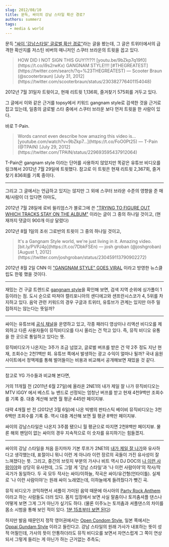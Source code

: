 ```yaml
---
slug: 2012/08/10
title: 문득, 싸이의 강남 스타일 확산 경로?
authors: summerz
tags:
  - media & world
---
```


문득 ["싸이 '강남스타일' 글로벌 확산 경로"](https://venturesquare.net/2976)라는 글을 봤는데, 그 글은 트위터에서의 급격한 확산지를 저스틴 비버의 매니저인 스쿠터 브라운의 트윗을 꼽고 있다.

<!-- truncate -->

<blockquote>
HOW DID I NOT SIGN THIS GUY!?!??! [youtu.be/9bZkp7q19f0](https://t.co/i9s2rwKx) GANGNAM STYLE!!!! [#THEGREATEST](https://twitter.com/search/?q=%23THEGREATEST)
— Scooter Braun (@scooterbraun) [July 31, 2012](https://twitter.com/scooterbraun/status/230382776401154048)
</blockquote>

2012년 7월 31일자 트윗이고, 현재 리트윗 1,136회, 즐겨찾기 575회를 거두고 있다.

그 글에서 이와 같은 근거를 topsy에서 키워드 gangnam style로 검색한 것을 근거로 잡고 있는데, 일종의 글로벌 스타 중에서 스쿠터 브라운 보다 먼저 트윗을 한 사람이 있다.

바로 T-Pain.

<blockquote>
Words cannot even describe how amazing this video is... [youtube.com/watch?v=9bZkp7…](https://t.co/FoO0Pt25)
— T-Pain (@TPAIN) [July 29, 2012](https://twitter.com/TPAIN/status/229693595437912064)
</blockquote>

T-Pain은 gangnam style 이라는 단어를 사용하지 않았지만 똑같은 유튜브 비디오를 링크해서 2012년 7월 29일에 트윗했다. 참고로 이 트윗은 현재 리트윗 2,367회, 즐겨찾기 836회를 기록 중이다.

*         *         *

그리고 그 글에서는 언급하고 있지는 않지만 그 외에 스쿠터 브라운 수준의 영향을 준 매체/사람이 더 있다면 아마도,

2012년 7월 28일에 로비 윌리엄스가 블로그에 쓴 ["TRYING TO FIGURE OUT WHICH TRACKS STAY ON THE ALBUM"](https://www.robbiewilliams.com/news-blogs/trying-to-figure-out-which-tracks-stay-the-album) 이라는 글이 그 중의 하나일 것이고, (현재까지 댓글이 900개 이상 달렸다)

2012년 8월 1일의 조쉬 그로반의 트윗이 그 중의 하나일 것이고,

<blockquote>
It's a Gangnam Style world, we're just living in it. Amazing video. [bit.ly/PVPJ4p](https://t.co/7DbkFSEn)
— josh groban (@joshgroban) [August 1, 2012](https://twitter.com/joshgroban/status/230459113790902272)
</blockquote>

2012년 8월 2일 CNN 이 ["GANGNAM STYLE" GOES VIRAL](https://edition.cnn.com/video/?/video/world/2012/08/02/wr-gangnam-style-goes-viral-in-rap-video.cnn) 이라고 방영한 뉴스클립도 한몫 했을 것이다.

*         *         *

재밌는 건 구글 트렌드로 [gangnam style](https://www.google.com/trends/?q=gangnam+style&ctab=0&geo=all&date=mtd&sort=0)을 확인해 보면, 검색 지역 순위에 싱가폴이 1등이라는 점. 도시 순으로 따져야 캘리포니아의 샌디에고와 샌프란시스코가 4, 5위를 차지하고 있다. 음악 관련 키워드의 경우 구글과 트위터, 유튜브가 관계는 있지만 아주 밀접하지는 않는다는 뜻일까?

*         *         *

싸이는 유튜브에 [공식 채널](https://www.youtube.com/user/officialpsy)을 운영하고 있고, 각종 패러디 영상이나 리액션 비디오를 제외하고 다른 사용자들이 뮤직비디오를 다시 올리는 건 막고 있다. 즉, 뮤직 비디오 유통을 한 곳으로 통일하고 있다는 뜻.

뮤직비디오가 나온지는 3주가 조금 넘었고, 글로벌 버프를 받은 건 약 2주 정도 지난 현재, 조회수는 2천1백만 회. 유튜브 쪽에서 발생하는 광고 수익이 얼마나 될까? 국내 음원 사이트에서 정액제를 통해 벌어들이는 비용과 비교해서 공개해보면 재밌을 것 같다.

*         *         *

참고로 YG 가수들과 비교해 본다면,

거의 11개월 전 (2011년 6월 27일)에 올라온 2NE1의 내가 제일 잘 나가 뮤직비디오는 MTV IGGY 에서 베스트 뉴 밴드로 선정되는 엄청난 버프를 받고 현재 4천9백만 조회수를 기록 중. 대충 계산해 보면 월 평균 445만 페이지뷰.

대략 4개월 반 전 (2012년 3월 6일)에 나온 빅뱅의 판타스틱 베이비 뮤직비디오는 3천6백만 조회수를 기록 중. 역시 대충 계산해 보면 월 평균 8백만 페이지뷰.

싸이의 강남스타일은 나온지 3주쯤 됐으니 월 평균으로 따지면 2천8백만 페이지뷰. 물론 해외 팬덤이 없는 싸이의 경우 지속적으로 이 숫자를 유지하기는 힘들겠지.

*         *         *

싸이의 강남 스타일을 처음 듣지마자 기본 루프가 2NE1의 [내가 제일 잘 나가](https://www.youtube.com/watch?v=j7_lSP8Vc3o)와 유사하다고 생각했는데, 표절이니 뭐니 이런 게 아니라 이런 장르의 곡들이 가진 유사성이 잘 느껴졌다는 뜻. 그리고, 중간의 브릿지 부분의 가사나 비트 역시 DJ DOC의 [나 이런 사람이야](https://www.youtube.com/watch?v=RmVbF_FVkzw)와 상당히 유사한데, 그도 그럴 게 '강남 스타일'과 '나 이런 사람이야'의 작사/작곡가가 동일하다. 두 곡 모두 작사는 싸이/이하늘, 작곡은 싸이/유건형(언타이틀). 실제로 '나 이런 사람이야'는 원래 싸이 노래였는데, 이하늘에게 들려줬다가 뺏긴 곡.

뮤직 비디오가 코믹하면서 셔플이 가미된 음악 때문에 아시아의 [Party Rock Anthem](https://www.youtube.com/watch?v=KQ6zr6kCPj8) 이라고 하는 사람들도 더러 있다. 몸치 입장에서 보면 사실 말춤이나 토끼춤셔플 댄스나 어떻게 보면 그게 그거 아닌가 싶기도 하다. (물론 이주노는 토끼춤과 셔플댄스의 차이를 몸소 시범을 통해 보인 적이 있다. [1분 15초부터 보면 된다](https://tvpot.daum.net/clip/ClipView.do?clipid=36614534&rtes=y))

하지만 발음 때문인지 정작 영어권에서는 [Open Condom Style](https://www.google.co.kr/search?q=Open+Condom+Style&rlz=1C1CHFA_enKR484KR484&sugexp=chrome,mod=19&sourceid=chrome&ie=UTF-8), 일본 쪽에서는 [Oppai Gundam Style](https://www.google.co.kr/search?q=oppai&rlz=1C1CHFA_enKR484KR484&sugexp=chrome,mod=19&sourceid=chrome&ie=UTF-8#hl=ko&newwindow=1&rlz=1C1CHFA_enKR484KR484&sclient=psy-ab&q=oppai+gundam+style&oq=oppai+gundam+style&gs_l=serp.3...3641.10350.0.10441.33.28.4.0.0.4.161.3031.3j22.27.0...0.0...1c.E08RVCL-PbA&pbx=1&bav=on.2,or.r_gc.r_pw.r_cp.r_qf.&fp=7035bf5f7859e262&biw=1380&bih=1002) 이라고 들린다고. 강남 스타일의 원래 가사가 내포하는 뜻이 성적 어필인데, 가사의 뜻이 안통하더라도 뮤직 비디오를 보면서 자연스럽게 그 쪽이 연상되서 그렇게 들리는 게 아닌가 하는 근거없는 추측도;